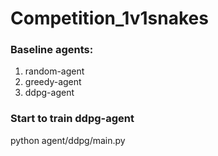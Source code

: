# Competition_1v1snakes

### Baseline agents: 
1. random-agent 
2. greedy-agent
3. ddpg-agent

### Start to train ddpg-agent

python agent/ddpg/main.py
